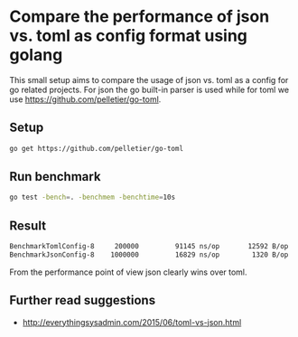 # Compare the performance of json vs. toml as config format using golang

This small setup aims to compare the usage of json vs. toml as a config for go related projects. For json the go built-in
parser is used while for toml we use https://github.com/pelletier/go-toml.

## Setup 

```sh
go get https://github.com/pelletier/go-toml
```

## Run benchmark

```sh
go test -bench=. -benchmem -benchtime=10s
```

## Result

```sh
BenchmarkTomlConfig-8	  200000	     91145 ns/op	   12592 B/op	     349 allocs/op
BenchmarkJsonConfig-8	 1000000	     16829 ns/op	    1320 B/op	      16 allocs/op
```

From the performance point of view json clearly wins over toml.

## Further read suggestions

* http://everythingsysadmin.com/2015/06/toml-vs-json.html

